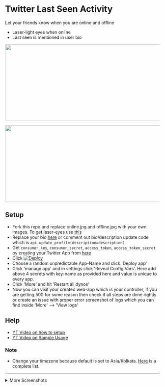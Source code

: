 # Twitter Last Seen Activity
Let your friends know when you are online and offline
- Laser-light eyes when online
- Last seen is mentioned in user bio


<p align="center">
<img src="https://pbs.twimg.com/media/ExLWFfpVcAcj6c6?format=jpg&name=900x900" width=900 height=250>
</p>
<p align="center">
<img src="https://pbs.twimg.com/media/ExLWFfsUUAQVscX?format=jpg&name=900x900" width=900 height=250>
</p>

## Setup
- Fork this repo and replace online.jpg and offline.jpg with your own images. To get laser-eyes use [this](https://memed.io/laser-eyes-meme-maker)
- Replace your bio [here](https://github.com/1UC1F3R616/twitter-laser-eye/blob/master/app.py) or comment out bio/description update code which is `api.update_profile(description=description)`
- Get `consumer_key`, `consumer_secret`, `access_token`, `access_token_secret` by creating your Twitter App from [here](https://developer.twitter.com/en/portal/apps/new)
- Click [![Deploy](https://www.herokucdn.com/deploy/button.svg)](https://heroku.com/deploy?template=https://github.com/1UC1F3R616/twitter-laser-eye/tree/master)
- Choose a random unpredictable App-Name and click 'Deploy app'
- Click 'manage app' and in settings click 'Reveal Config Vars'. Here add above 4 secrets with key-name as provided here and value is unique to every app.
- Click 'More' and hit 'Restart all dynos'
- Now you can visit your created web-app which is your controller, if you are getting 500 for some reason then check if all steps are done rightly or create an issue with proper error screenshot of logs which you can find inside 'More' --> 'View logs'

## Help
- [YT Video on how to setup]()
- [YT Video on Sample Usage]()

### Note
- Change your timezone because default is set to Asia/Kolkata. [Here](https://gist.github.com/heyalexej/8bf688fd67d7199be4a1682b3eec7568) is a complete list.
---------------------------------------------------------------------------------------

<details close>
<summary>More Screenshots</summary>
<br>

![IMG_1495](https://user-images.githubusercontent.com/41824020/112268930-b804ab80-8c9d-11eb-8ee7-b2cbc8e50e43.jpg)

</details>
